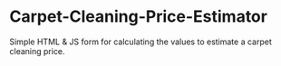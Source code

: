 # Carpet-Cleaning-Price-Estimator
Simple HTML & JS form for calculating the values to estimate a carpet cleaning price.
